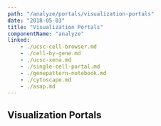 ```yaml
---
path: "/analyze/portals/visualization-portals"
date: "2018-05-03"
title: "Visualization Portals"
componentName: "analyze"
linked:
    - ./ucsc-cell-browser.md
    - ./cell-by-gene.md
    - ./ucsc-xena.md
    - ./single-cell-portal.md
    - ./genepattern-notebook.md   
    - ./cytoscape.md
    - ./asap.md  
---
```


## Visualization Portals
